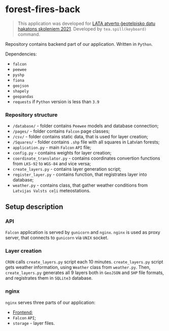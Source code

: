 # forest-fires-back

> This application was developed for [LATA atverto ģeotelpisko datu hakatons skoleniem 2021](https://www.lata.org.lv/skolas-2021). Developed by `tea.spill(keyboard)` command.

Repository contains backend part of our application. Written in `Python`.

Dependencies: 
- `falcon`
- `peewee`
- `pyshp`
- `fiona`
- `geojson`
- `shapely`
- `geopandas`
- `requests` if `Python` version is less than `3.9`

### Repository structure

- `/database/` - folder contains `Peewee` models and database connection;
- `/pages/` - folder contains `Falcon` page classes;
- `/csv/` - folder contains static data, that is used for layer creation;
- `/Squares/` - folder contains `.shp` file with all squares in Latvian forests;
- `application.py` - main `Falcon` `API` file;
- `config.py` - contains weights for layer creation;
- `coordinate_translator.py` - contains coordinates convertion functions from `LKS-92` to `WGS-84` and vice versa;
- `create_layers.py` - contains layer generation script;
- `register_layer.py` - contains function, that registrates layer into database;
- `weather.py` - contains class, that gather weather conditions from `Latvijas Valsts ceļi` meteostations.

## Setup description

### API

`Falcon` application is served by `gunicorn` and `nginx`. `nginx` is used as proxy server, that connects to `gunicorn` via `UNIX` socket.

### Layer creation

`CRON` calls `create_layers.py` script each 10 minutes. `create_layers.py` script gets weather information, using `Weather` class from `weather.py`. Then, `create_layers.py` generates all 9 layers both in `GeoJSON` and `SHP` file formats, and registrates them in `SQLite3` database.

### nginx

`nginx` serves three parts of our application:

- [Frontend](https://github.com/akorny/forest-fires-front);
- `Falcon` `API`;
- `storage` - layer files.